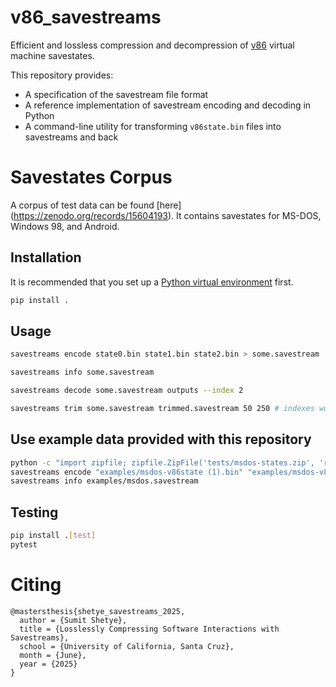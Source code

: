 # v86_savestreams

Efficient and lossless compression and decompression of [v86](https://copy.sh/v86/) virtual machine savestates.

This repository provides:
- A specification of the savestream file format
- A reference implementation of savestream encoding and decoding in Python
- A command-line utility for transforming `v86state.bin` files into savestreams and back

# Savestates Corpus
A corpus of test data can be found [here] (https://zenodo.org/records/15604193). It contains savestates for MS-DOS, Windows 98, and Android.

## Installation

It is recommended that you set up a [Python virtual environment](https://docs.python.org/3/library/venv.html) first.

```sh
pip install .
```

## Usage



```sh
savestreams encode state0.bin state1.bin state2.bin > some.savestream
```

```sh
savestreams info some.savestream
```

```sh
savestreams decode some.savestream outputs --index 2
```

```sh
savestreams trim some.savestream trimmed.savestream 50 250 # indexes work like in python slices, e.g. arr[50:250] 
```


## Use example data provided with this repository

```sh
python -c "import zipfile; zipfile.ZipFile('tests/msdos-states.zip', 'r').extractall('examples')"
savestreams encode "examples/msdos-v86state (1).bin" "examples/msdos-v86state (2).bin" "examples/msdos-v86state (3).bin" examples/msdos.savestream
savestreams info examples/msdos.savestream
```

## Testing

```sh
pip install .[test]
pytest
```

# Citing

    @mastersthesis{shetye_savestreams_2025,
      author = {Sumit Shetye},
      title = {Losslessly Compressing Software Interactions with Savestreams},
      school = {University of California, Santa Cruz},
      month = {June},
      year = {2025}
    }
